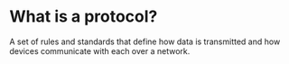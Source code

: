 # What is a protocol?

A set of rules and standards that define how data is transmitted and how devices communicate with each over a network. 

